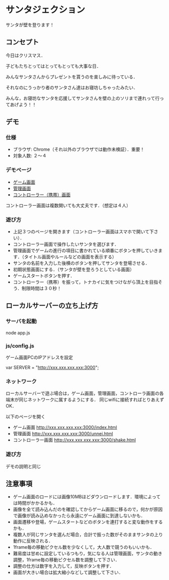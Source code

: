 # サンタジェクション
サンタが壁を登ります！

## コンセプト
今日はクリスマス．

子どもたちとってはとってもとっても大事な日．

みんなサンタさんからプレゼントを貰うのを楽しみに待っている．

それなのにうっかり者のサンタさん達はお寝坊しちゃったみたい．

みんな，お寝坊なサンタを応援してサンタさんを壁の上のソリまで連れって行ってあげよう！！

## デモ
### 仕様
- ブラウザ: Chrome（それ以外のブラウザでは動作未検証）．重要！
- 対象人数: ２〜４

### デモページ
- [ゲーム画面](http://santawall.herokuapp.com/)
- [管理画面](http://santawall.herokuapp.com/unnei.html)
- [コントローラー（携帯）画面](http://santawall.herokuapp.com/shake.html)

コントローラー画面は複数開いても大丈夫です．（想定は４人）

### 遊び方

- 上記３つのページを開きます（コントローラー画面はスマホで開いて下さい）．
- コントローラー画面で操作したいサンタを選びます．
- 管理画面でゲームの進行の項目に書かれている順番にボタンを押していきます．（タイトル画面やルールなどの画面を表示する）
- サンタの名前を入力した後横のボタンを押してサンタを登場させる．
- 初期状態画面にする．（サンタが壁を登ろうとしている画面）
- ゲームスタートボタンを押す．
- コントローラー（携帯）を振って，トナカイに気をつけながら頂上を目指そう．制限時間は３０秒！


## ローカルサーバーの立ち上げ方
### サーバを起動
node app.js

### js/config.js
ゲーム画面PCのIPアドレスを設定

var SERVER = "http://xxx.xxx.xxx.xxx:3000";

### ネットワーク
ローカルサーバーで遊ぶ場合は，ゲーム画面，管理画面，コントローラ画面の各端末が同じネットワークに属するようにする．
同じwifiに接続すればとりあえずOK．

以下のページを開く

- ゲーム画面 http://xxx.xxx.xxx.xxx:3000/index.html
- 管理画面 http://xxx.xxx.xxx.xxx:3000/unnei.html
- コントローラー画面 http://xxx.xxx.xxx.xxx:3000/shake.html

### 遊び方
デモの説明と同じ

## 注意事項
- ゲーム画面のロードには画像10MBほどダウンロードします．環境によっては時間がかかるかも．
- 画像を全て読み込んだのを確認してからゲーム画面に移るので，何かが原因で画像が読み込めなかったら永遠にゲーム画面に到達しないかも．
- 画面遷移や登場，ゲームスタートなどのボタンを連打すると変な動作をするかも．
- 複数人が同じサンタを選んだ場合，合計で振った数がそのままサンタの上り動作に反映される．
- 1frame毎の移動ピクセル数を少なくして，大人数で競うのもいいかも．
- 難易度は甘めに設定しているつもり，気になる人は管理画面，サンタの動き調整，1frame毎の移動ピクセル数を調整して下さい．
- 調整の仕方は数字を入力して，反映ボタンを押す．
- 画面が大きい場合は拡大縮小などして調整して下さい．
